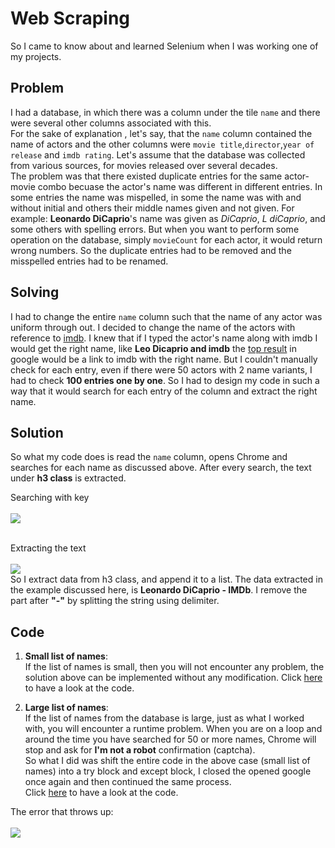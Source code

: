 # Web Scraping


So I came to know about and learned Selenium when I was working one of my projects. 

## Problem
I had a database, in which there was a column under the tile `name` and there were several other columns associated with this.  
For the sake of explanation , let's say, that the `name` column contained the name of actors and the other columns were `movie title`,`director`,`year of release` and `imdb rating`. Let's assume that the database was collected from various sources, for movies released over several decades.  
The problem was that there existed duplicate entries for the same actor-movie combo becuase the actor's name was different in different entries. In some entries the name was mispelled, in some the name was with and without initial and others their middle names given and not given. For example: **Leonardo DiCaprio**'s name was given as *DiCaprio*, *L diCaprio*, and some others with spelling errors. But when you want to perform some operation on the database, simply `movieCount` for each actor, it would return wrong numbers. So the duplicate entries had to be removed and the misspelled entries had to be renamed. 

## Solving
I had to change the entire `name` column such that the name of any actor was uniform through out. I decided to change the name of the actors with reference to [imdb](https://www.imdb.com/). I knew that if I typed the actor's name along with imdb I would get the right name, like **Leo Dicaprio and imdb** the [top result](https://www.google.com/search?source=hp&ei=w5AgXIPGF4HtvASv9bi4DQ&q=Leo+Dicaprio+and+imdb&btnK=Google+Search&oq=Leo+Dicaprio+and+imdb&gs_l=psy-ab.3..35i39j0i22i30l9.1189.1189..1615...0.0..0.114.215.0j2......0....1j2..gws-wiz.....0.68jybQ_LuZw) in google would be a link to imdb with the right name. But I couldn't manually check for each entry, even if there were 50 actors with 2 name variants, I had to check **100 entries one by one**. So I had to design my code in such a way that it would search for each entry of the column and extract the right name.  

## Solution
So what my code does is read the `name` column, opens Chrome and searches for each name as discussed above. After every search, the text under **h3 class** is extracted.

Searching with key<br/>
<br/>![](https://github.com/Arju-nM/Selenium-with-Python/blob/master/Images/picture5.png)

<br/>Extracting the text<br/>
<br/>![](https://github.com/Arju-nM/Selenium-with-Python/blob/master/Images/picture6.png)
<br/>
So I extract data from h3 class, and append it to a list. The data extracted in the example discussed here, is **Leonardo DiCaprio - IMDb**. I remove the part after **"-"** by splitting the string using delimiter.

## Code

1. **Small list of names**:  
If the list of names is small, then you will not encounter any problem, the solution above can be implemented without any modification. Click [here](https://github.com/Arju-nM/Selenium-with-Python/blob/master/Source%20Code/selenium1.py) to have a look at the code.  

2. **Large list of names**:  
If the list of names from the database is large, just as what I worked with, you will encounter a runtime problem. When you are on a loop and around the time you have searched for 50 or more names, Chrome will stop and ask for **I'm not a robot** confirmation (captcha).  
So what I did was shift the entire code in the above case (small list of names) into a try block and except block, I closed the opened google once again and then continued the same process.  
Click [here](https://github.com/Arju-nM/Selenium-with-Python/blob/master/Source%20Code/selenium2.py) to have a look at the code.

The error that throws up:  
<br/>![](https://github.com/Arju-nM/Selenium-with-Python/blob/master/Images/picture7.png)
<br/>

